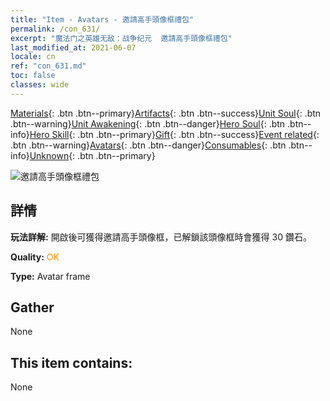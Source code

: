 ```yaml
---
title: "Item - Avatars - 邀請高手頭像框禮包"
permalink: /con_631/
excerpt: "魔法门之英雄无敌：战争纪元  邀請高手頭像框禮包"
last_modified_at: 2021-06-07
locale: cn
ref: "con_631.md"
toc: false
classes: wide
---
```

 [Materials](/ItemsCN/){: .btn .btn--primary}[Artifacts](/ItemsCN/Artifacts/){: .btn .btn--success}[Unit Soul](/ItemsCN/UnitSoul/){: .btn .btn--warning}[Unit Awakening](/ItemsCN/UnitAwakening/){: .btn .btn--danger}[Hero Soul](/ItemsCN/HeroSoul/){: .btn .btn--info}[Hero Skill](/ItemsCN/HeroSkill/){: .btn .btn--primary}[Gift](/ItemsCN/Gift/){: .btn .btn--success}[Event related](/ItemsCN/Events/){: .btn .btn--warning}[Avatars](/ItemsCN/Avatars/){: .btn .btn--danger}[Consumables](/ItemsCN/Consumables/){: .btn .btn--info}[Unknown](/ItemsCN/Unknown/){: .btn .btn--primary}

 ![邀請高手頭像框禮包](/images/t/i_907003.png)

## 詳情
 **玩法詳解:** 開啟後可獲得邀請高手頭像框，已解鎖該頭像框時會獲得 30 鑽石。

 **Quality:** <span style="color: #FF8C00">OK</span>

 **Type:** Avatar frame

## Gather

  None

## This item contains:

  None

